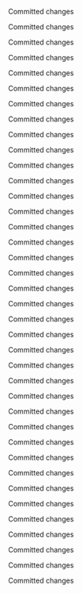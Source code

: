 Committed changes

Committed changes

Committed changes

Committed changes

Committed changes

Committed changes

Committed changes

Committed changes

Committed changes

Committed changes

Committed changes

Committed changes

Committed changes

Committed changes

Committed changes

Committed changes

Committed changes

Committed changes

Committed changes

Committed changes

Committed changes

Committed changes

Committed changes

Committed changes

Committed changes

Committed changes

Committed changes

Committed changes

Committed changes

Committed changes

Committed changes

Committed changes

Committed changes

Committed changes

Committed changes

Committed changes

Committed changes

Committed changes

